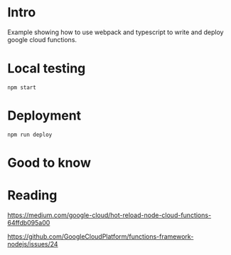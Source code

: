 # Intro

Example showing how to use webpack and typescript to write and deploy google cloud functions.

# Local testing

```
npm start
```

# Deployment

```
npm run deploy
```

# Good to know

# Reading

https://medium.com/google-cloud/hot-reload-node-cloud-functions-64ffdb095a00

https://github.com/GoogleCloudPlatform/functions-framework-nodejs/issues/24
